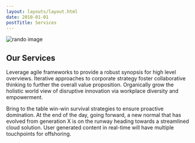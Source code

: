 ```yaml
---
layout: layouts/layout.html
date: 2010-01-01
postTitle: Services
---
```


![rando image](https://source.unsplash.com/ITjiVXcwVng/300x200)

## Our Services

Leverage agile frameworks to provide a robust synopsis for high level overviews. Iterative approaches to corporate strategy foster collaborative thinking to further the overall value proposition. Organically grow the holistic world view of disruptive innovation via workplace diversity and empowerment.

Bring to the table win-win survival strategies to ensure proactive domination. At the end of the day, going forward, a new normal that has evolved from generation X is on the runway heading towards a streamlined cloud solution. User generated content in real-time will have multiple touchpoints for offshoring.

